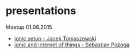 # presentations

Meetup 01.06.2015
* [ionic setup - Jacek Tomaszewski ](http://jtomaszewski.github.io/slides-ionic-setup/)
* [ionic and internet of things - Sebastian Pożoga ](https://docs.google.com/presentation/d/1hhx5Xog-pSUlxGJ_QW0dkxgitOqbF43g9BAW2x6Q2ys/edit?usp=sharing)
